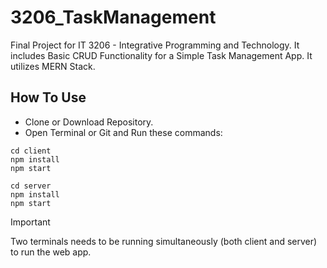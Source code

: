 ﻿# 3206_TaskManagement

Final Project for IT 3206 - Integrative Programming and Technology. It includes Basic CRUD Functionality for a Simple Task Management App. It utilizes MERN Stack.

## How To Use
- Clone or Download Repository.
- Open Terminal or Git and Run these commands:
```
cd client
npm install
npm start
```
```
cd server
npm install
npm start
```

> [!IMPORTANT]
> Two terminals needs to be running simultaneously (both client and server) to run the web app.